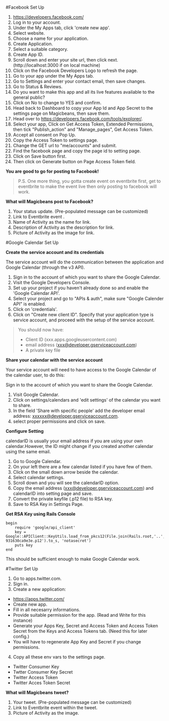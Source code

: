#Facebook Set Up

1. https://developers.facebook.com/
2. Log in to your account.
3. Under the My Apps tab, click 'create new app'.
4. Select website.
5. Choose a name for your application.
6. Create Application.
7. Select a suitable category.
8. Create App ID.
9. Scroll down and enter your site url, then click next. (http://localhost:3000 if on local machine)
10. Click on the Facebook Developers Logo to refresh the page.
11. Go to your app under the My Apps tab.
12. Go to Settings and enter your contact email, then save changes.
13. Go to Status & Reviews.
14. Do you want to make this app and all its live features available to the general public?
15. Click on No to change to YES and confirm.
16. Head back to Dashboard to copy your App Id and App Secret to the settings page on Magicbeans, then save them.
17. Head over to https://developers.facebook.com/tools/explorer/.
18. Select your app, Click on Get Access Token, Extended Permissions, then tick "Publish_action" and "Manage_pages", Get Access Token.
19. Accept all consent on Pop Up.
20. Copy the Access Token to settings page.
21. Change the GET url to "me/accounts" and submit.
22. Find the facebook page and copy the page id to setting page.
23. Click on Save button first.
24. Then click on Generate button on Page Access Token field.

**You are good to go for posting to Facebook!**

> P.S. One more thing, you gotta create event on eventbrite first, get to eventbrite to make the event live then only posting to facebook will work.

**What will Magicbeans post to Facebook?**

1. Your status update. (Pre-populated message can be customized)
2. Link to Eventbrite event .
3. Name of Activity as the name for link.
4. Description of Activity as the description for link.
5. Picture of Activity as the image for link.

#Google Calendar Set Up

**Create the service account and its credentials**

The service account will do the communication between the application and Google Calendar (through the v3 API).

1. Sign in to the account of which you want to share the Google Calendar.
2. Visit the Google Developers Console.
3. Set up your project if you haven't already done so and enable the 'Google Calendar API'.
4. Select your project and go to "APIs & auth", make sure "Google Calender API" is enabled.
5. Click on 'credentials'.
6. Click on "Create new client ID". Specify that your application type is service account, and proceed with the setup of the service account.

> You should now have:
>
> * Client ID (xxx.apps.googleusercontent.com)
> * email address (xxx@developer.gserviceaccount.com)
> * A private key file

**Share your calendar with the service account**

Your service account will need to have access to the Google Calendar of the calendar user, to do this:

Sign in to the account of which you want to share the Google Calendar.

1. Visit Google Calendar.
2. Click on settings/calendars and 'edit settings' of the calendar you want to share.
3. In the field 'Share with specific people' add the developer email address: xxxxxx@developer.gserviceaccount.com.
4. select proper permissions and click on save.

**Configure Setting**

calendarID is usually your email address if you are using your own calendar.However, the ID might change if you created another calendar using the same email.

1. Go to Google Calendar.
2. On your left there are a few calendar listed if you have few of them.
3. Click on the small down arrow beside the calendar.
4. Select calendar settings.
5. Scroll down and you will see the calendarID option.
6. Copy the email address (xxx@developer.gserviceaccount.com) and calendarID into setting page and save.
7. Convert the private keyfile (.p12 file) to RSA key.
8. Save to RSA Key in Settings Page.

**Get RSA Key using Rails Console**
````
begin
	require 'google/api_client'
	key = Google::APIClient::KeyUtils.load_from_pkcs12(File.join(Rails.root,'..','..','MagicBeans-931630ca9e3e.p12').to_s, 'notasecret')
	puts key
end
````

This should be sufficient enough to make Google Calendar work.

#Twitter Set Up

1. Go to apps.twitter.com.
2. Sign in.
3. Create a new application:
 * https://apps.twitter.com/
 * Create new app.
 * Fill in all necesarry informations.
 * Provide suitable permission for the app. (Read and Write for this instance)
 * Generate your Apps Key, Secret and Access Token and Access Token Secret from the Keys and Access Tokens tab. (Need this for later config.)
 * You will have to regenerate App Key and Secret if you change permissions.
4. Copy all these env vars to the settings page.
 * Twitter Consumer Key
 * Twtter Consumer Key Secret
 * Twitter Access Token
 * Twitter Acces Token Secret

**What will Magicbeans tweet?**

1. Your tweet. (Pre-populated message can be customized)
2. Link to Eventbrite event within the tweet. 
3. Picture of Activity as the image.